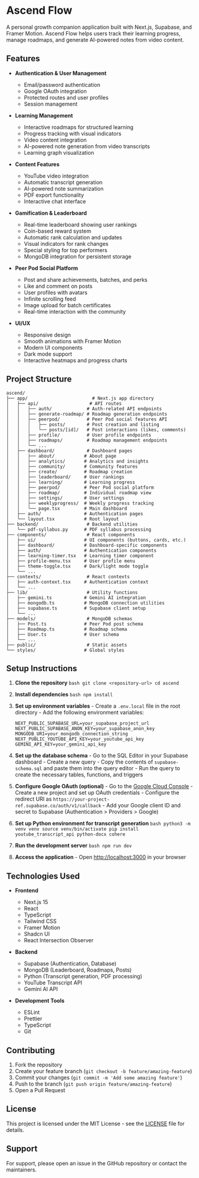   # Ascend Flow

  A personal growth companion application built with Next.js, Supabase, and Framer Motion. Ascend Flow helps users track their learning progress, manage roadmaps, and generate AI-powered notes from video content.

  ## Features

  - **Authentication & User Management**
    - Email/password authentication
    - Google OAuth integration
    - Protected routes and user profiles
    - Session management

  - **Learning Management**
    - Interactive roadmaps for structured learning
    - Progress tracking with visual indicators
    - Video content integration
    - AI-powered note generation from video transcripts
    - Learning graph visualization

  - **Content Features**
    - YouTube video integration
    - Automatic transcript generation
    - AI-powered note summarization
    - PDF export functionality
    - Interactive chat interface

  - **Gamification & Leaderboard**
    - Real-time leaderboard showing user rankings
    - Coin-based reward system
    - Automatic rank calculation and updates
    - Visual indicators for rank changes
    - Special styling for top performers
    - MongoDB integration for persistent storage

  - **Peer Pod Social Platform**
    - Post and share achievements, batches, and perks
    - Like and comment on posts
    - User profiles with avatars
    - Infinite scrolling feed
    - Image upload for batch certificates
    - Real-time interaction with the community

  - **UI/UX**
    - Responsive design
    - Smooth animations with Framer Motion
    - Modern UI components
    - Dark mode support
    - Interactive heatmaps and progress charts

  ## Project Structure

  ```
  ascend/
  ├── app/                        # Next.js app directory
  │   ├── api/                   # API routes
  │   │   ├── auth/             # Auth-related API endpoints
  │   │   ├── generate-roadmap/ # Roadmap generation endpoints
  │   │   ├── peerpod/          # Peer Pod social features API
  │   │   │   ├── posts/        # Post creation and listing
  │   │   │   └── posts/[id]/   # Post interactions (likes, comments)
  │   │   ├── profile/          # User profile endpoints
  │   │   ├── roadmaps/         # Roadmap management endpoints
  │   │   └── ...
  │   ├── dashboard/            # Dashboard pages
  │   │   ├── about/           # About page
  │   │   ├── analytics/       # Analytics and insights
  │   │   ├── community/       # Community features
  │   │   ├── create/          # Roadmap creation
  │   │   ├── leaderboard/     # User rankings
  │   │   ├── learning/        # Learning progress
  │   │   ├── peerpod/         # Peer Pod social platform
  │   │   ├── roadmap/         # Individual roadmap view
  │   │   ├── settings/        # User settings
  │   │   ├── weeklyprogress/  # Weekly progress tracking
  │   │   └── page.tsx         # Main dashboard
  │   ├── auth/                # Authentication pages
  │   └── layout.tsx           # Root layout
  ├── backend/                  # Backend utilities
  │   └── pdf-syllabus.py      # PDF syllabus processing
  ├── components/               # React components
  │   ├── ui/                  # UI components (buttons, cards, etc.)
  │   ├── dashboard/           # Dashboard-specific components
  │   ├── auth/                # Authentication components
  │   ├── learning-timer.tsx   # Learning timer component
  │   ├── profile-menu.tsx     # User profile menu
  │   ├── theme-toggle.tsx     # Dark/light mode toggle
  │   └── ...
  ├── contexts/                 # React contexts
  │   ├── auth-context.tsx     # Authentication context
  │   └── ...
  ├── lib/                      # Utility functions
  │   ├── gemini.ts            # Gemini AI integration
  │   ├── mongodb.ts           # MongoDB connection utilities
  │   ├── supabase.ts          # Supabase client setup
  │   └── ...
  ├── models/                   # MongoDB schemas
  │   ├── Post.ts              # Peer Pod post schema
  │   ├── Roadmap.ts           # Roadmap schema
  │   ├── User.ts              # User schema
  │   └── ...
  ├── public/                   # Static assets
  └── styles/                  # Global styles
  ```

  ## Setup Instructions

  1. **Clone the repository**
    ```bash
    git clone <repository-url>
    cd ascend
    ```

  2. **Install dependencies**
    ```bash
    npm install
    ```

  3. **Set up environment variables**
    - Create a `.env.local` file in the root directory
    - Add the following environment variables:
      ```
      NEXT_PUBLIC_SUPABASE_URL=your_supabase_project_url
      NEXT_PUBLIC_SUPABASE_ANON_KEY=your_supabase_anon_key
      MONGODB_URI=your_mongodb_connection_string
      NEXT_PUBLIC_YOUTUBE_API_KEY=your_youtube_api_key
      GEMINI_API_KEY=your_gemini_api_key
      ```

  4. **Set up the database schema**
    - Go to the SQL Editor in your Supabase dashboard
    - Create a new query
    - Copy the contents of `supabase-schema.sql` and paste them into the query editor
    - Run the query to create the necessary tables, functions, and triggers

  5. **Configure Google OAuth (optional)**
    - Go to the [Google Cloud Console](https://console.cloud.google.com/)
    - Create a new project and set up OAuth credentials
    - Configure the redirect URI as `https://your-project-ref.supabase.co/auth/v1/callback`
    - Add your Google client ID and secret to Supabase (Authentication > Providers > Google)

  6. **Set up Python environment for transcript generation**
    ```bash
    python3 -m venv venv
    source venv/bin/activate
    pip install youtube_transcript_api python-docx cohere
    ```

  7. **Run the development server**
    ```bash
    npm run dev
    ```

  8. **Access the application**
    - Open [http://localhost:3000](http://localhost:3000) in your browser

  ## Technologies Used

  - **Frontend**
    - Next.js 15
    - React
    - TypeScript
    - Tailwind CSS
    - Framer Motion
    - Shadcn UI
    - React Intersection Observer

  - **Backend**
    - Supabase (Authentication, Database)
    - MongoDB (Leaderboard, Roadmaps, Posts)
    - Python (Transcript generation, PDF processing)
    - YouTube Transcript API
    - Gemini AI API

  - **Development Tools**
    - ESLint
    - Prettier
    - TypeScript
    - Git

  ## Contributing

  1. Fork the repository
  2. Create your feature branch (`git checkout -b feature/amazing-feature`)
  3. Commit your changes (`git commit -m 'Add some amazing feature'`)
  4. Push to the branch (`git push origin feature/amazing-feature`)
  5. Open a Pull Request

  ## License

  This project is licensed under the MIT License - see the [LICENSE](LICENSE) file for details.

  ## Support

  For support, please open an issue in the GitHub repository or contact the maintainers.
